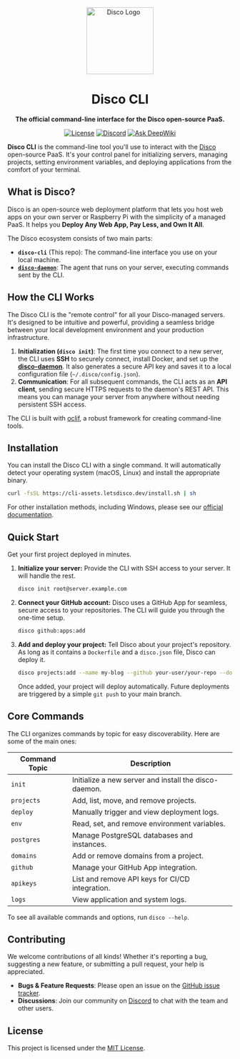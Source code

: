 <div align="center">
  <img src="https://github.com/letsdiscodev/.github/assets/1017304/8c1d7ecc-4bb7-411a-8da1-e7c4ff465931" alt="Disco Logo" width="150">
  <h1>Disco CLI</h1>
  <p>
    <strong>The official command-line interface for the Disco open-source PaaS.</strong>
  </p>
  <p>
    <a href="https://github.com/letsdiscodev/cli/blob/main/LICENSE"><img src="https://img.shields.io/github/license/letsdiscodev/cli" alt="License"></a>
    <a href="https://discord.gg/7J4vb5uUwU"><img src="https://img.shields.io/discord/1200593573062651914?logo=discord&label=discord" alt="Discord"></a>
    <a href="https://deepwiki.com/letsdiscodev/cli"><img src="https://deepwiki.com/badge.svg" alt="Ask DeepWiki"></a>
  </p>
</div>

**Disco CLI** is the command-line tool you'll use to interact with the [Disco](https://github.com/letsdiscodev) open-source PaaS. It's your control panel for initializing servers, managing projects, setting environment variables, and deploying applications from the comfort of your terminal.

## What is Disco?

Disco is an open-source web deployment platform that lets you host web apps on your own server or Raspberry Pi with the simplicity of a managed PaaS. It helps you **Deploy Any Web App, Pay Less, and Own It All**.

The Disco ecosystem consists of two main parts:
*   **`disco-cli`** (This repo): The command-line interface you use on your local machine.
*   [**`disco-daemon`**](https://github.com/letsdiscodev/disco-daemon): The agent that runs on your server, executing commands sent by the CLI.

## How the CLI Works

The Disco CLI is the "remote control" for all your Disco-managed servers. It's designed to be intuitive and powerful, providing a seamless bridge between your local development environment and your production infrastructure.

1.  **Initialization (`disco init`)**: The first time you connect to a new server, the CLI uses **SSH** to securely connect, install Docker, and set up the [**disco-daemon**](https://github.com/letsdiscodev/disco-daemon). It also generates a secure API key and saves it to a local configuration file (`~/.disco/config.json`).
2.  **Communication**: For all subsequent commands, the CLI acts as an **API client**, sending secure HTTPS requests to the daemon's REST API. This means you can manage your server from anywhere without needing persistent SSH access.

The CLI is built with [oclif](https://oclif.io/), a robust framework for creating command-line tools.

## Installation

You can install the Disco CLI with a single command. It will automatically detect your operating system (macOS, Linux) and install the appropriate binary.

```bash
curl -fsSL https://cli-assets.letsdisco.dev/install.sh | sh
```

For other installation methods, including Windows, please see our [official documentation](https://docs.letsdisco.dev/get-started/install-the-cli).

## Quick Start

Get your first project deployed in minutes.

1.  **Initialize your server:**
    Provide the CLI with SSH access to your server. It will handle the rest.
    ```bash
    disco init root@server.example.com
    ```

2.  **Connect your GitHub account:**
    Disco uses a GitHub App for seamless, secure access to your repositories. The CLI will guide you through the one-time setup.
    ```bash
    disco github:apps:add
    ```

3.  **Add and deploy your project:**
    Tell Disco about your project's repository. As long as it contains a `Dockerfile` and a `disco.json` file, Disco can deploy it.
    ```bash
    disco projects:add --name my-blog --github your-user/your-repo --domain blog.example.com
    ```
    Once added, your project will deploy automatically. Future deployments are triggered by a simple `git push` to your main branch.

## Core Commands

The CLI organizes commands by topic for easy discoverability. Here are some of the main ones:

| Command Topic | Description                                           |
|---------------|-------------------------------------------------------|
| `init`        | Initialize a new server and install the disco-daemon. |
| `projects`    | Add, list, move, and remove projects.                 |
| `deploy`      | Manually trigger and view deployment logs.            |
| `env`         | Read, set, and remove environment variables.          |
| `postgres`    | Manage PostgreSQL databases and instances.            |
| `domains`     | Add or remove domains from a project.                 |
| `github`      | Manage your GitHub App integration.                   |
| `apikeys`     | List and remove API keys for CI/CD integration.       |
| `logs`        | View application and system logs.                     |

To see all available commands and options, run `disco --help`.

## Contributing

We welcome contributions of all kinds! Whether it's reporting a bug, suggesting a new feature, or submitting a pull request, your help is appreciated.

*   **Bugs & Feature Requests**: Please open an issue on the [GitHub issue tracker](https://github.com/letsdiscodev/cli/issues).
*   **Discussions**: Join our community on [Discord](https://discord.gg/7J4vb5uUwU) to chat with the team and other users.

## License

This project is licensed under the [MIT License](LICENSE).
